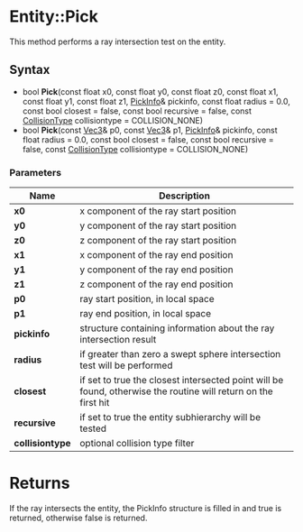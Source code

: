# Entity::Pick #
This method performs a ray intersection test on the entity.

## Syntax ##
- bool **Pick**(const float x0, const float y0, const float z0, const float x1, const float y1, const float z1, [PickInfo](CPP_PickInfo_32f.md)& pickinfo, const float radius = 0.0, const bool closest = false, const bool recursive = false, const [CollisionType](CPP_Constants.md) collisiontype = COLLISION_NONE)
- bool **Pick**(const [Vec3](CPP_Vec3.md)& p0, const [Vec3](CPP_Vec3.md)& p1, [PickInfo](CPP_PickInfo_32f.md)& pickinfo, const float radius = 0.0, const bool closest = false, const bool recursive = false, const [CollisionType](CPP_Constants.md) collisiontype = COLLISION_NONE)

### Parameters ###
| Name | Description |
| --- | --- |
| **x0** | x component of the ray start position |
| **y0** | y component of the ray start position |
| **z0** | z component of the ray start position |
| **x1** | x component of the ray end position |
| **y1** | y component of the ray end position |
| **z1** | z component of the ray end position |
| **p0** | ray start position, in local space |
| **p1** | ray end position, in local space |
| **pickinfo** | structure containing information about the ray intersection result |
| **radius** | if greater than zero a swept sphere intersection test will be performed |
| **closest** | if set to true the closest intersected point will be found, otherwise the routine will return on the first hit |
| **recursive** | if set to true the entity subhierarchy will be tested |
| **collisiontype** | optional collision type filter |

# Returns #
If the ray intersects the entity, the PickInfo structure is filled in and true is returned, otherwise false is returned.

